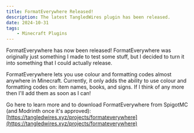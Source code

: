 ```yaml
---
title: FormatEverywhere Released!
description: The latest TangledWires plugin has been released.
date: 2024-10-31
tags:
    - Minecraft Plugins
---
```

FormatEverywhere has now been released! FormatEverywhere was originally just something I made to test some stuff, but I decided to turn it into something that I could actually release.

FormatEverywhere lets you use colour and formatting codes almost anywhere in Minecraft. Currently, it only adds the ability to use colour and formatting codes on: item names, books, and signs. If I think of any more then I'll add them as soon as I can!

Go here to learn more and to download FormatEverywhere from SpigotMC (and Modrinth once it's approved): [https://tangledwires.xyz/projects/formateverywhere](https://tangledwires.xyz/projects/formateverywhere)